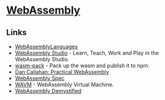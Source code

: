 # [WebAssembly](http://webassembly.org/)
## Links
- [WebAssemblyLanguages](https://github.com/AppCypher/WebAssemblyLanguages)
- [WebAssembly Studio](https://github.com/wasdk/WebAssemblyStudio) - Learn, Teach, Work and Play in the WebAssembly Studio.
- [wasm-pack](https://github.com/ashleygwilliams/wasm-pack) - Pack up the wasm and publish it to npm.
- [Dan Callahan: Practical WebAssembly](https://www.youtube.com/watch?v=bac0dGQbUto)
- [WebAssembly Spec](https://github.com/WebAssembly/spec/)
- [WAVM](https://github.com/AndrewScheidecker/WAVM) - WebAssembly Virtual Machine.
- [WebAssembly Demystified](http://floooh.github.io/2017/06/09/webassembly-demystified.html)